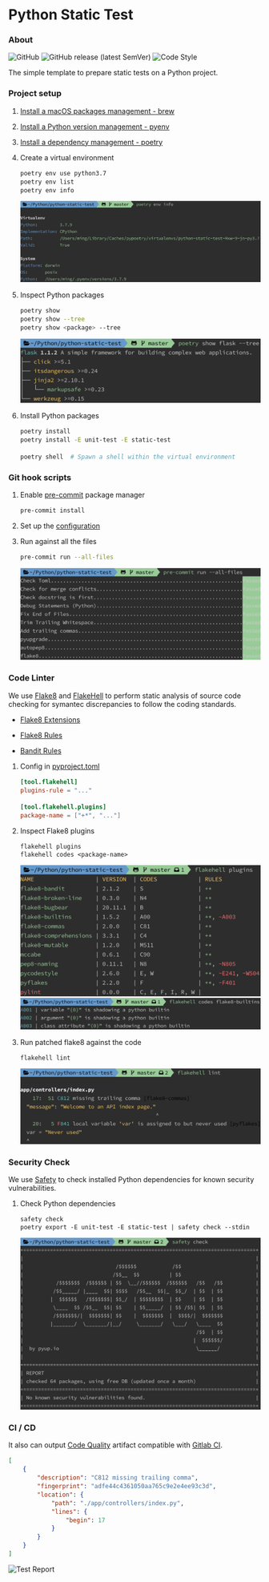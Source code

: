 # Python Static Test

### About

![GitHub](https://img.shields.io/github/license/hackerYM/python-static-test?color=blue)
![GitHub release (latest SemVer)](https://img.shields.io/github/v/release/hackerYM/python-static-test?color=blue)
![Code Style](https://img.shields.io/badge/code%20style-flake8-000000.svg)

The simple template to prepare static tests on a Python project.


### Project setup

1. [Install a macOS packages management - brew](https://brew.sh/)

1. [Install a Python version management - pyenv](https://github.com/pyenv/pyenv)

1. [Install a dependency management - poetry](https://python-poetry.org/docs/)

1. Create a virtual environment

   ```bash
   poetry env use python3.7
   poetry env list
   poetry env info
   ```

   ![Sample Image](images/sample-01.png)

1. Inspect Python packages

   ```bash
   poetry show
   poetry show --tree
   poetry show <package> --tree
   ```

   ![Sample Image](images/sample-02.png)

1. Install Python packages

   ```bash
   poetry install
   poetry install -E unit-test -E static-test

   poetry shell  # Spawn a shell within the virtual environment
   ```


### Git hook scripts

1. Enable [pre-commit](https://pre-commit.com/) package manager

   ```bash
   pre-commit install
   ```

1. Set up the [configuration](.pre-commit-config.yaml)

1. Run against all the files

   ```bash
   pre-commit run --all-files
   ```

   ![Sample Image](images/sample-03.png)

### Code Linter

We use [Flake8](https://flake8.pycqa.org/en/latest/) and [FlakeHell](https://flakehell.readthedocs.io/index.html) to
perform static analysis of source code checking for symantec discrepancies to follow the coding standards.

- [Flake8 Extensions](https://github.com/DmytroLitvinov/awesome-flake8-extensions)

- [Flake8 Rules](https://lintlyci.github.io/Flake8Rules/)

- [Bandit Rules](https://bandit.readthedocs.io/en/latest/plugins/index.html#complete-test-plugin-listing)

1. Config in [pyproject.toml](pyproject.toml)

   ```toml
   [tool.flakehell]
   plugins-rule = "..."

   [tool.flakehell.plugins]
   package-name = ["+*", "..."]
   ```

1. Inspect Flake8 plugins

   ```shell
   flakehell plugins
   flakehell codes <package-name>
   ```

   ![Sample Image](images/sample-04.png)
   ![Sample Image](images/sample-05.png)

1. Run patched flake8 against the code

   ```shell
   flakehell lint
   ```

   ![Sample Image](images/sample-06.png)


### Security Check

We use [Safety](https://github.com/pyupio/safety) to check installed Python dependencies for known security
vulnerabilities.

1. Check Python dependencies

   ```shell
   safety check
   poetry export -E unit-test -E static-test | safety check --stdin
   ```

   ![Sample Image](images/sample-07.png)


### CI / CD

It also can output [Code Quality](https://docs.gitlab.com/ee/user/project/merge_requests/code_quality.html) artifact
compatible with [Gitlab CI](.gitlab-ci.yml).

```json
[
    {
        "description": "C812 missing trailing comma",
        "fingerprint": "adfe44c4361050aa765c9e2e4ee93c3d",
        "location": {
            "path": "./app/controllers/index.py",
            "lines": {
                "begin": 17
            }
        }
    }
]
```

![Test Report](https://docs.gitlab.com/ee/user/project/merge_requests/img/code_quality.png)
